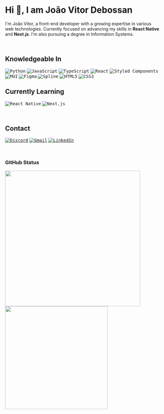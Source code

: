 # Hi 👋, I am João Vitor Debossan

I'm João Vitor, a front-end developer with a growing expertise in various web technologies. Currently focused on advancing my skills in **React Native** and **Next.js**. I'm also pursuing a degree in Information Systems.

<br>

## Knowledgeable In

<kbd>![Python](https://img.shields.io/badge/Python-4483B5?style=for-the-badge&logo=python&logoColor=white)</kbd>
<kbd>![JavaScript](https://img.shields.io/badge/JavaScript-EFD81D?style=for-the-badge&logo=javascript&logoColor=262626)</kbd>
<kbd>![TypeScript](https://img.shields.io/badge/TypeScript-3178C6?style=for-the-badge&logo=typescript&logoColor=FFF)</kbd>
<kbd>![React](https://img.shields.io/badge/React-202020?style=for-the-badge&logo=react&logoColor=5CCFEE)</kbd>
<kbd>![Styled Components](https://img.shields.io/badge/Styled--Components-DB7093?style=for-the-badge&logo=styled-components&logoColor=white)</kbd>
<kbd>![MUI](https://img.shields.io/badge/MUI-007FFF?style=for-the-badge&logo=mui&logoColor=white)</kbd>
<kbd>![Figma](https://img.shields.io/badge/Figma-F24E1E?style=for-the-badge&logo=figma&logoColor=white)</kbd>
<kbd>![Spline](https://img.shields.io/badge/Spline-3A3A3A?style=for-the-badge&logo=spline&logoColor=white)</kbd>
<kbd>![HTML5](https://img.shields.io/badge/HTML5-E54C21?style=for-the-badge&logo=html5&logoColor=white)</kbd>
<kbd>![CSS3](https://img.shields.io/badge/CSS3-1572B6?style=for-the-badge&logo=css3&logoColor=white)</kbd>

## Currently Learning

<kbd>![React Native](https://img.shields.io/badge/React%20Native-202020?style=for-the-badge&logo=react&logoColor=5CCFEE)</kbd>
<kbd>![Next.js](https://img.shields.io/badge/Next.js-dddddd?style=for-the-badge&logo=next.js&logoColor=202020)</kbd>

<br>

## Contact

[<kbd>![Discord](https://img.shields.io/badge/Discord-7289DA?style=for-the-badge&logo=discord&logoColor=white)</kbd>](https://discord.gg/MSr8SJfR4H)
[<kbd>![Gmail](https://img.shields.io/badge/Gmail-%23333?style=for-the-badge&logo=gmail&logoColor=white)</kbd>](mailto:jvdebossan@gmail.com)
[<kbd>![LinkedIn](https://img.shields.io/badge/LinkedIn-0077B5?style=for-the-badge&logo=linkedin&logoColor=white)</kbd>](https://www.linkedin.com/in/jvdebossan)

<br>

### GitHub Status

<p>
    <img src="https://github-readme-stats.vercel.app/api?username=jvadebossan&show_icons=true&theme=tokyonight&include_all_commits=true&count_private=true" width="441">
    <img src="https://github-readme-stats.vercel.app/api/top-langs/?username=jvadebossan&layout=compact&theme=tokyonight" width="335">
</p>
